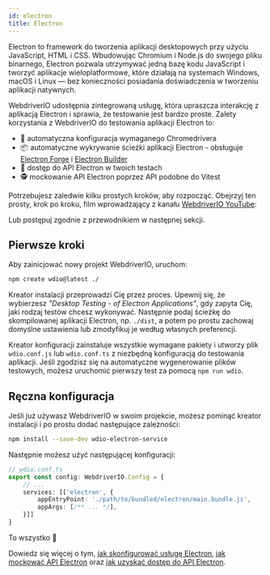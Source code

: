 ```yaml
---
id: electron
title: Electron
---
```


Electron to framework do tworzenia aplikacji desktopowych przy użyciu JavaScript, HTML i CSS. Wbudowując Chromium i Node.js do swojego pliku binarnego, Electron pozwala utrzymywać jedną bazę kodu JavaScript i tworzyć aplikacje wieloplatformowe, które działają na systemach Windows, macOS i Linux — bez konieczności posiadania doświadczenia w tworzeniu aplikacji natywnych.

WebdriverIO udostępnia zintegrowaną usługę, która upraszcza interakcję z aplikacją Electron i sprawia, że testowanie jest bardzo proste. Zalety korzystania z WebdriverIO do testowania aplikacji Electron to:

- 🚗 automatyczna konfiguracja wymaganego Chromedrivera
- 📦 automatyczne wykrywanie ścieżki aplikacji Electron - obsługuje [Electron Forge](https://www.electronforge.io/) i [Electron Builder](https://www.electron.build/)
- 🧩 dostęp do API Electron w twoich testach
- 🕵️ mockowanie API Electron poprzez API podobne do Vitest

Potrzebujesz zaledwie kilku prostych kroków, aby rozpocząć. Obejrzyj ten prosty, krok po kroku, film wprowadzający z kanału [WebdriverIO YouTube](https://www.youtube.com/@webdriverio):

<LiteYouTubeEmbed
    id="iQNxTdWedk0"
    title="Getting Started with ElectronJS Testing in WebdriverIO"
/>

Lub postępuj zgodnie z przewodnikiem w następnej sekcji.

## Pierwsze kroki

Aby zainicjować nowy projekt WebdriverIO, uruchom:

```sh
npm create wdio@latest ./
```

Kreator instalacji przeprowadzi Cię przez proces. Upewnij się, że wybierzesz _"Desktop Testing - of Electron Applications"_, gdy zapyta Cię, jaki rodzaj testów chcesz wykonywać. Następnie podaj ścieżkę do skompilowanej aplikacji Electron, np. `./dist`, a potem po prostu zachowaj domyślne ustawienia lub zmodyfikuj je według własnych preferencji.

Kreator konfiguracji zainstaluje wszystkie wymagane pakiety i utworzy plik `wdio.conf.js` lub `wdio.conf.ts` z niezbędną konfiguracją do testowania aplikacji. Jeśli zgodzisz się na automatyczne wygenerowanie plików testowych, możesz uruchomić pierwszy test za pomocą `npm run wdio`.

## Ręczna konfiguracja

Jeśli już używasz WebdriverIO w swoim projekcie, możesz pominąć kreator instalacji i po prostu dodać następujące zależności:

```sh
npm install --save-dev wdio-electron-service
```

Następnie możesz użyć następującej konfiguracji:

```ts
// wdio.conf.ts
export const config: WebdriverIO.Config = {
    // ...
    services: [['electron', {
        appEntryPoint: './path/to/bundled/electron/main.bundle.js',
        appArgs: [/** ... */],
    }]]
}
```

To wszystko 🎉

Dowiedz się więcej o tym, [jak skonfigurować usługę Electron](/docs/desktop-testing/electron/configuration), [jak mockować API Electron](/docs/desktop-testing/electron/mocking) oraz [jak uzyskać dostęp do API Electron](/docs/desktop-testing/electron/api).